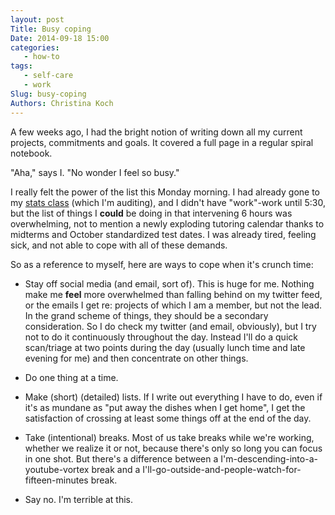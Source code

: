 ```yaml
---
layout: post
Title: Busy coping
Date: 2014-09-18 15:00
categories: 
   - how-to
tags: 
   - self-care
   - work
Slug: busy-coping
Authors: Christina Koch
---
```


A few weeks ago, I had the bright notion of writing down all my current projects, commitments and goals.  It covered a full page in a regular spiral notebook.  

"Aha," says I.  "No wonder I feel so busy."  

I really felt the power of the list this Monday morning.  I had already gone to my [stats class](http://stat545-ubc.github.io/) (which I'm auditing), and I didn't have "work"-work until 5:30, but the list of things I **could** be doing in that intervening 6 hours was overwhelming, not to mention a newly exploding tutoring calendar thanks to midterms and October standardized test dates.  I was already tired, feeling sick, and not able to cope with all of these demands.  

So as a reference to myself, here are ways to cope when it's crunch time: 

* Stay off social media (and email, sort of).  This is huge for me.  Nothing make me **feel** more overwhelmed than falling behind on my twitter feed, or the emails I get re: projects of which I am a member, but not the lead.  In the grand scheme of things, they should be a secondary consideration.  So I do check my twitter (and email, obviously), but I try not to do it continuously throughout the day.  Instead I'll do a quick scan/triage at two points during the day (usually lunch time and late evening for me) and then concentrate on other things.  

* Do one thing at a time.  

* Make (short) (detailed) lists.  If I write out everything I have to do, even if it's as mundane as "put away the dishes when I get home", I get the satisfaction of crossing at least some things off at the end of the day.  

* Take (intentional) breaks.  Most of us take breaks while we're working, whether we realize it or not, because there's only so long you can focus in one shot.  But there's a difference between a I'm-descending-into-a-youtube-vortex break and a I'll-go-outside-and-people-watch-for-fifteen-minutes break.  

* Say no.  I'm terrible at this.  
